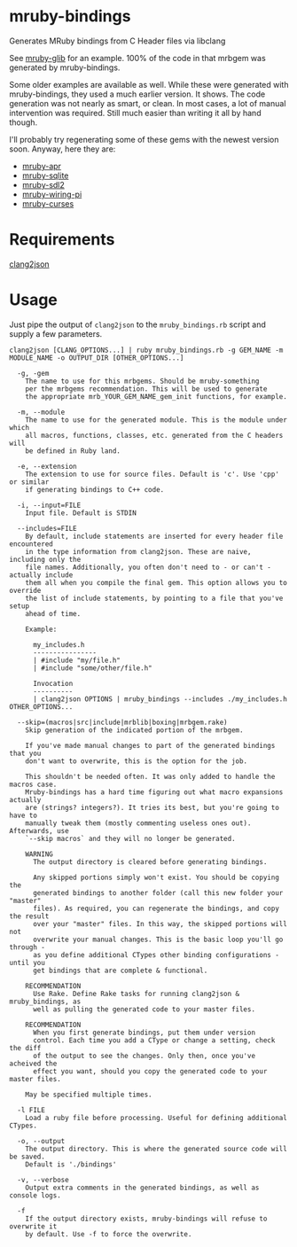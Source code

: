 # mruby-bindings
Generates MRuby bindings from C Header files via libclang

See [mruby-glib](https://github.com/jbreeden/mruby-glib) for an example. 100% of
the code in that mrbgem was generated by mruby-bindings.

Some older examples are available as well. While these were generated with
mruby-bindings, they used a much earlier version. It shows. The code generation
was not nearly as smart, or clean. In most cases, a lot of manual intervention
was required. Still much easier than writing it all by hand though.

I'll probably try regenerating some of these gems with the newest version soon.
Anyway, here they are:

 - [mruby-apr](https://github.com/jbreeden/mruby-apr)
 - [mruby-sqlite](https://github.com/jbreeden/mruby-sqlite)
 - [mruby-sdl2](https://github.com/jbreeden/mruby-sdl2)
 - [mruby-wiring-pi](https://github.com/jbreeden/mruby-wiring-pi)
 - [mruby-curses](https://github.com/jbreeden/mruby-curses)

# Requirements
[clang2json](https://github.com/jbreeden/clang2json)

# Usage

Just pipe the output of `clang2json` to the `mruby_bindings.rb` script and supply a few parameters.

```
clang2json [CLANG_OPTIONS...] | ruby mruby_bindings.rb -g GEM_NAME -m MODULE_NAME -o OUTPUT_DIR [OTHER_OPTIONS...]

  -g, -gem
    The name to use for this mrbgems. Should be mruby-something
    per the mrbgems recommendation. This will be used to generate
    the appropriate mrb_YOUR_GEM_NAME_gem_init functions, for example.

  -m, --module
    The name to use for the generated module. This is the module under which
    all macros, functions, classes, etc. generated from the C headers will
    be defined in Ruby land.
    
  -e, --extension
    The extension to use for source files. Default is 'c'. Use 'cpp' or similar
    if generating bindings to C++ code.
      
  -i, --input=FILE
    Input file. Default is STDIN
    
  --includes=FILE
    By default, include statements are inserted for every header file encountered
    in the type information from clang2json. These are naive, including only the
    file names. Additionally, you often don't need to - or can't - actually include
    them all when you compile the final gem. This option allows you to override
    the list of include statements, by pointing to a file that you've setup
    ahead of time.
    
    Example:
    
      my_includes.h
      ----------------
      | #include "my/file.h"
      | #include "some/other/file.h"
      
      Invocation
      ----------
      | clang2json OPTIONS | mruby_bindings --includes ./my_includes.h OTHER_OPTIONS...
      
  --skip=(macros|src|include|mrblib|boxing|mrbgem.rake)
    Skip generation of the indicated portion of the mrbgem.
    
    If you've made manual changes to part of the generated bindings that you 
    don't want to overwrite, this is the option for the job.
    
    This shouldn't be needed often. It was only added to handle the macros case.
    Mruby-bindings has a hard time figuring out what macro expansions actually
    are (strings? integers?). It tries its best, but you're going to have to
    manually tweak them (mostly commenting useless ones out). Afterwards, use
    `--skip macros` and they will no longer be generated.
    
    WARNING
      The output directory is cleared before generating bindings.
      
      Any skipped portions simply won't exist. You should be copying the
      generated bindings to another folder (call this new folder your "master"
      files). As required, you can regenerate the bindings, and copy the result
      over your "master" files. In this way, the skipped portions will not
      overwrite your manual changes. This is the basic loop you'll go through -
      as you define additional CTypes other binding configurations - until you
      get bindings that are complete & functional.
    
    RECOMMENDATION
      Use Rake. Define Rake tasks for running clang2json & mruby_bindings, as 
      well as pulling the generated code to your master files.
    
    RECOMMENDATION
      When you first generate bindings, put them under version
      control. Each time you add a CType or change a setting, check the diff
      of the output to see the changes. Only then, once you've acheived the 
      effect you want, should you copy the generated code to your master files.
    
    May be specified multiple times.
    
  -l FILE
    Load a ruby file before processing. Useful for defining additional CTypes.

  -o, --output
    The output directory. This is where the generated source code will be saved.
    Default is './bindings'
  
  -v, --verbose
    Output extra comments in the generated bindings, as well as console logs.

  -f
    If the output directory exists, mruby-bindings will refuse to overwrite it
    by default. Use -f to force the overwrite.
```
